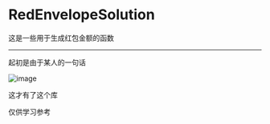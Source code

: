 # RedEnvelopeSolution
这是一些用于生成红包金额的函数

---

起初是由于某人的一句话

![image](https://user-images.githubusercontent.com/52142762/214773701-1603e17a-1e77-4e6a-95bf-2af47e4470b4.png)

这才有了这个库

仅供学习参考
